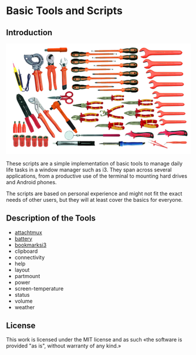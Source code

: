 # Basic Tools and Scripts

## Introduction

![Basic tools, but no scripts](.gitbook/assets/safety_tools_1000v_vde-vde_electrician_sets-52_pcs.-52_pcs..png.jpg)

These scripts are a simple implementation of basic tools to manage daily life tasks in a window manager such as i3. They span across several applications, from a productive use of the terminal to mounting hard drives and Android phones.

The scripts are based on personal experience and might not fit the exact needs of other users, but they will at least cover the basics for everyone.

## Description of the Tools

* [attachtmux](tools/attachtmux.md)
* [battery](tools/battery.md)
* [bookmarksi3](tools/bookmarksi3.md)
* clipboard
* connectivity
* help
* layout
* partmount
* power
* screen-temperature
* status
* volume
* weather

## License

This work is licensed under the MIT license and as such «the software is provided "as is", without warranty of any kind.»

